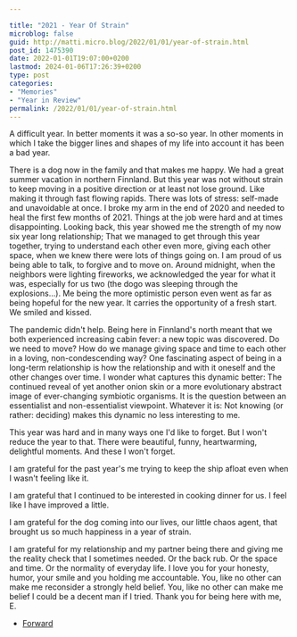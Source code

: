 ```yaml
---

title: "2021 - Year Of Strain"
microblog: false
guid: http://matti.micro.blog/2022/01/01/year-of-strain.html
post_id: 1475390
date: 2022-01-01T19:07:00+0200
lastmod: 2024-01-06T17:26:39+0200
type: post
categories:
- "Memories"
- "Year in Review"
permalink: /2022/01/01/year-of-strain.html
---
```

A difficult year. In better moments it was a so-so year. In other moments in which I take the bigger lines and shapes of my life into account it has been a bad year.

There is a dog now in the family and that makes me happy.  We had a great summer vacation in northern Finnland. But this year was not without strain to keep moving in a positive direction or at least not lose ground. Like making it through fast flowing rapids. There was lots of stress: self-made and unavoidable at once. I broke my arm in the end of 2020 and needed to heal the first few months of 2021. Things at the job were hard and at times disappointing. Looking back, this year showed me the strength of my now six year long relationship; That we managed to get through this year together, trying to understand each other even more, giving each other space, when we knew there were lots of things going on. I am proud of us being able to talk, to forgive and to move on. Around midnight, when the neighbors were lighting fireworks, we acknowledged the year for what it was, especially for us two (the dogo was sleeping through the explosions…). Me being the more optimistic person even went as far as being hopeful for the new year. It carries the opportunity of a fresh start. We smiled and kissed.

The pandemic didn't help. Being here in Finnland's north meant that we both experienced increasing cabin fever: a new topic was discovered. Do we need to move? How do we manage giving space and time to each other in a loving, non-condescending way? One fascinating aspect of being in a long-term relationship is how the relationship and with it oneself and the other changes over time. I wonder what captures this dynamic better: The continued reveal of yet another onion skin or a more evolutionary abstract image of ever-changing symbiotic organisms. It is the question between an essentialist and non-essentialist viewpoint. Whatever it is: Not knowing (or rather: deciding) makes this dynamic no less interesting to me.

This year was hard and in many ways one I'd like to forget. But I won't reduce the year to that. There were beautiful, funny, heartwarming, delightful moments. And these I won't forget.

I am grateful for the past year's me trying to keep the ship afloat even when I wasn't feeling like it.

I am grateful that I continued to be interested in cooking dinner for us. I feel like I have improved a little.

I am grateful for the dog coming into our lives, our little chaos agent, that brought us so much happiness in a year of strain.

I am grateful for my relationship and my partner being there and giving me the reality check that I sometimes needed. Or the back rub. Or the space and time. Or the normality of everyday life. I love you for your honesty, humor, your smile and you holding me accountable. You, like no other can make me reconsider a strongly held belief. You, like no other can make me belief I could be a decent man if I tried. Thank you for being here with me, E.

- [Forward](https://blog.martin-haehnel.de/2023/01/06/previously-this-last.html)
